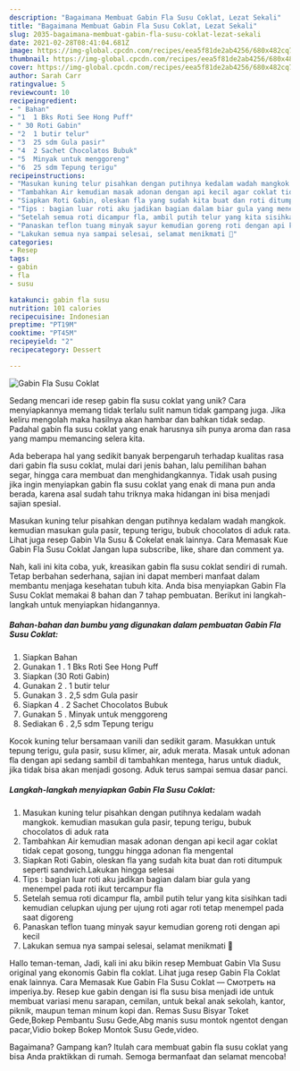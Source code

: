 ```yaml
---
description: "Bagaimana Membuat Gabin Fla Susu Coklat, Lezat Sekali"
title: "Bagaimana Membuat Gabin Fla Susu Coklat, Lezat Sekali"
slug: 2035-bagaimana-membuat-gabin-fla-susu-coklat-lezat-sekali
date: 2021-02-28T08:41:04.681Z
image: https://img-global.cpcdn.com/recipes/eea5f81de2ab4256/680x482cq70/gabin-fla-susu-coklat-foto-resep-utama.jpg
thumbnail: https://img-global.cpcdn.com/recipes/eea5f81de2ab4256/680x482cq70/gabin-fla-susu-coklat-foto-resep-utama.jpg
cover: https://img-global.cpcdn.com/recipes/eea5f81de2ab4256/680x482cq70/gabin-fla-susu-coklat-foto-resep-utama.jpg
author: Sarah Carr
ratingvalue: 5
reviewcount: 10
recipeingredient:
- " Bahan"
- "1  1 Bks Roti See Hong Puff"
- " 30 Roti Gabin"
- "2  1 butir telur"
- "3  25 sdm Gula pasir"
- "4  2 Sachet Chocolatos Bubuk"
- "5  Minyak untuk menggoreng"
- "6  25 sdm Tepung terigu"
recipeinstructions:
- "Masukan kuning telur pisahkan dengan putihnya kedalam wadah mangkok. kemudian masukan gula pasir, tepung terigu, bubuk chocolatos di aduk rata"
- "Tambahkan Air kemudian masak adonan dengan api kecil agar coklat tidak cepat gosong, tunggu hingga adonan fla mengental"
- "Siapkan Roti Gabin, oleskan fla yang sudah kita buat dan roti ditumpuk seperti sandwich.Lakukan hingga selesai"
- "Tips : bagian luar roti aku jadikan bagian dalam biar gula yang menempel pada roti ikut tercampur fla"
- "Setelah semua roti dicampur fla, ambil putih telur yang kita sisihkan tadi kemudian celupkan ujung per ujung roti agar roti tetap menempel pada saat digoreng"
- "Panaskan teflon tuang minyak sayur kemudian goreng roti dengan api kecil"
- "Lakukan semua nya sampai selesai, selamat menikmati 🤗"
categories:
- Resep
tags:
- gabin
- fla
- susu

katakunci: gabin fla susu 
nutrition: 101 calories
recipecuisine: Indonesian
preptime: "PT19M"
cooktime: "PT45M"
recipeyield: "2"
recipecategory: Dessert

---
```



![Gabin Fla Susu Coklat](https://img-global.cpcdn.com/recipes/eea5f81de2ab4256/680x482cq70/gabin-fla-susu-coklat-foto-resep-utama.jpg)

Sedang mencari ide resep gabin fla susu coklat yang unik? Cara menyiapkannya memang tidak terlalu sulit namun tidak gampang juga. Jika keliru mengolah maka hasilnya akan hambar dan bahkan tidak sedap. Padahal gabin fla susu coklat yang enak harusnya sih punya aroma dan rasa yang mampu memancing selera kita.

Ada beberapa hal yang sedikit banyak berpengaruh terhadap kualitas rasa dari gabin fla susu coklat, mulai dari jenis bahan, lalu pemilihan bahan segar, hingga cara membuat dan menghidangkannya. Tidak usah pusing jika ingin menyiapkan gabin fla susu coklat yang enak di mana pun anda berada, karena asal sudah tahu triknya maka hidangan ini bisa menjadi sajian spesial.

Masukan kuning telur pisahkan dengan putihnya kedalam wadah mangkok. kemudian masukan gula pasir, tepung terigu, bubuk chocolatos di aduk rata. Lihat juga resep Gabin Vla Susu &amp; Cokelat enak lainnya. Cara Memasak Kue Gabin Fla Susu Coklat Jangan lupa subscribe, like, share dan comment ya.


Nah, kali ini kita coba, yuk, kreasikan gabin fla susu coklat sendiri di rumah. Tetap berbahan sederhana, sajian ini dapat memberi manfaat dalam membantu menjaga kesehatan tubuh kita. Anda bisa menyiapkan Gabin Fla Susu Coklat memakai 8 bahan dan 7 tahap pembuatan. Berikut ini langkah-langkah untuk menyiapkan hidangannya.

<!--inarticleads1-->

##### Bahan-bahan dan bumbu yang digunakan dalam pembuatan Gabin Fla Susu Coklat:

1. Siapkan  Bahan
1. Gunakan 1 . 1 Bks Roti See Hong Puff
1. Siapkan  (30 Roti Gabin)
1. Gunakan 2 . 1 butir telur
1. Gunakan 3 . 2,5 sdm Gula pasir
1. Siapkan 4 . 2 Sachet Chocolatos Bubuk
1. Gunakan 5 . Minyak untuk menggoreng
1. Sediakan 6 . 2,5 sdm Tepung terigu


Kocok kuning telur bersamaan vanili dan sedikit garam. Masukkan untuk tepung terigu, gula pasir, susu klimer, air, aduk merata. Masak untuk adonan fla dengan api sedang sambil di tambahkan mentega, harus untuk diaduk, jika tidak bisa akan menjadi gosong. Aduk terus sampai semua dasar panci. 

<!--inarticleads2-->

##### Langkah-langkah menyiapkan Gabin Fla Susu Coklat:

1. Masukan kuning telur pisahkan dengan putihnya kedalam wadah mangkok. kemudian masukan gula pasir, tepung terigu, bubuk chocolatos di aduk rata
1. Tambahkan Air kemudian masak adonan dengan api kecil agar coklat tidak cepat gosong, tunggu hingga adonan fla mengental
1. Siapkan Roti Gabin, oleskan fla yang sudah kita buat dan roti ditumpuk seperti sandwich.Lakukan hingga selesai
1. Tips : bagian luar roti aku jadikan bagian dalam biar gula yang menempel pada roti ikut tercampur fla
1. Setelah semua roti dicampur fla, ambil putih telur yang kita sisihkan tadi kemudian celupkan ujung per ujung roti agar roti tetap menempel pada saat digoreng
1. Panaskan teflon tuang minyak sayur kemudian goreng roti dengan api kecil
1. Lakukan semua nya sampai selesai, selamat menikmati 🤗


Hallo teman-teman, Jadi, kali ini aku bikin resep Membuat Gabin Vla Susu original yang ekonomis Gabin fla coklat. Lihat juga resep Gabin Fla Coklat enak lainnya. Cara Memasak Kue Gabin Fla Susu Coklat — Смотреть на imperiya.by. Resep kue gabin dengan isi fla susu bisa menjadi ide untuk membuat variasi menu sarapan, cemilan, untuk bekal anak sekolah, kantor, piknik, maupun teman minum kopi dan. Remas Susu Bisyar Toket Gede,Bokep Pembantu Susu Gede,Abg manis susu montok ngentot dengan pacar,Vidio bokep Bokep Montok Susu Gede,video. 

Bagaimana? Gampang kan? Itulah cara membuat gabin fla susu coklat yang bisa Anda praktikkan di rumah. Semoga bermanfaat dan selamat mencoba!
